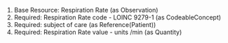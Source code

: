1. Base Resource: Respiration Rate (as Observation)
1. Required: Respiration Rate code - LOINC 9279-1 (as CodeableConcept)
1. Required: subject of care (as Reference(Patient))
1. Required: Respiration Rate value   - units /min (as Quantity)
		